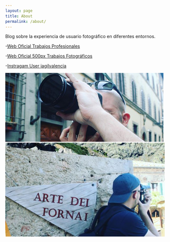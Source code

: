 ```yaml
---
layout: page
title: About
permalink: /about/
---
```


Blog sobre la experiencia de usuario fotográfico en diferentes entornos.

-[Web Oficial Trabajos Profesionales](https://www.gilvalencia.net)

-[Web Oficial 500px Trabajos Fotográficos](https://500px.com/p/gilvalencia?view=photos)

-[Instragam User jagilvalencia](https://www.instagram.com/jagilvalencia)

![](/src/self_01.jpg)![](/src/self_02.jpg)

